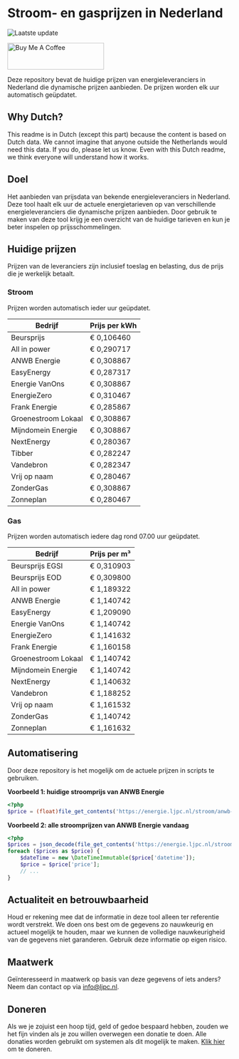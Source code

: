# Stroom- en gasprijzen in Nederland

![Laatste update](https://img.shields.io/badge/laatste%20update-2024--07--26%2022%3A00%20CET-brightgreen)

<a href="https://www.buymeacoffee.com/Lars-" target="_blank"><img src="https://cdn.buymeacoffee.com/buttons/v2/default-orange.png" alt="Buy Me A Coffee" height="60" style="height: 60px !important;width: 217px !important;" ></a>

Deze repository bevat de huidige prijzen van energieleveranciers in Nederland die dynamische prijzen aanbieden. De prijzen worden elk uur automatisch geüpdatet.

## Why Dutch?

This readme is in Dutch (except this part) because the content is based on Dutch data. We cannot imagine that anyone outside the Netherlands would need this data. If you do, please let us know. Even with this Dutch readme, we think
everyone will understand how it works.

## Doel

Het aanbieden van prijsdata van bekende energieleveranciers in Nederland. Deze tool haalt elk uur de actuele energietarieven op van verschillende energieleveranciers die dynamische prijzen aanbieden. Door gebruik te maken van deze tool
krijg je een overzicht van de huidige tarieven en kun je beter inspelen op prijsschommelingen.

## Huidige prijzen

Prijzen van de leveranciers zijn inclusief toeslag en belasting, dus de prijs die je werkelijk betaalt.

### Stroom

Prijzen worden automatisch ieder uur geüpdatet.

 Bedrijf | Prijs per kWh 
---------|---------------
Beursprijs | € 0,106460
All in power | € 0,290717
ANWB Energie | € 0,308867
EasyEnergy | € 0,287317
Energie VanOns | € 0,308867
EnergieZero | € 0,310467
Frank Energie | € 0,285867
Groenestroom Lokaal | € 0,308867
Mijndomein Energie | € 0,308867
NextEnergy | € 0,280367
Tibber | € 0,282247
Vandebron | € 0,282347
Vrij op naam | € 0,280467
ZonderGas | € 0,308867
Zonneplan | € 0,280467


### Gas

Prijzen worden automatisch iedere dag rond 07.00 uur geüpdatet.

 Bedrijf | Prijs per m³ 
---------|--------------
Beursprijs EGSI | € 0,310903
Beursprijs EOD | € 0,309800
All in power | € 1,189322
ANWB Energie | € 1,140742
EasyEnergy | € 1,209090
Energie VanOns | € 1,140742
EnergieZero | € 1,141632
Frank Energie | € 1,160158
Groenestroom Lokaal | € 1,140742
Mijndomein Energie | € 1,140742
NextEnergy | € 1,140632
Vandebron | € 1,188252
Vrij op naam | € 1,161532
ZonderGas | € 1,140742
Zonneplan | € 1,161632


## Automatisering

Door deze repository is het mogelijk om de actuele prijzen in scripts te gebruiken.

**Voorbeeld 1: huidige stroomprijs van ANWB Energie**

```php
<?php
$price = (float)file_get_contents('https://energie.ljpc.nl/stroom/anwb-energie-nu.txt');

```

**Voorbeeld 2: alle stroomprijzen van ANWB Energie vandaag**

```php
<?php
$prices = json_decode(file_get_contents('https://energie.ljpc.nl/stroom/all-in-power-vandaag.json'),true);
foreach ($prices as $price) {
    $dateTime = new \DateTimeImmutable($price['datetime']);
    $price = $price['price'];
    // ...
}
```

## Actualiteit en betrouwbaarheid

Houd er rekening mee dat de informatie in deze tool alleen ter referentie wordt verstrekt. We doen ons best om de gegevens zo nauwkeurig en actueel mogelijk te houden, maar we kunnen de volledige nauwkeurigheid van de gegevens niet
garanderen. Gebruik deze informatie op eigen risico.

## Maatwerk

Geïnteresseerd in maatwerk op basis van deze gegevens of iets anders? Neem dan contact op
via [info@ljpc.nl](mailto:info@ljpc.nl?subject=Energie%20prijzen).

## Doneren

Als we je zojuist een hoop tijd, geld of gedoe bespaard hebben, zouden we het fijn vinden als je zou willen overwegen een
donatie te doen. Alle donaties worden gebruikt om systemen als dit mogelijk te
maken. [Klik hier](https://www.buymeacoffee.com/Lars-) om te doneren.
